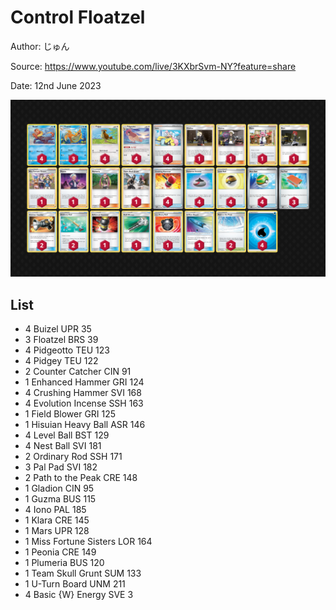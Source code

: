 # Control Floatzel

Author: じゅん

Source: <https://www.youtube.com/live/3KXbrSvm-NY?feature=share>

Date: 12nd June 2023

![decklist](../../images/PAL/Control%20Floatzel/1-%20Control%20Floatzel.png)

## List

* 4 Buizel UPR 35
* 3 Floatzel BRS 39
* 4 Pidgeotto TEU 123
* 4 Pidgey TEU 122
* 2 Counter Catcher CIN 91
* 1 Enhanced Hammer GRI 124
* 4 Crushing Hammer SVI 168
* 4 Evolution Incense SSH 163
* 1 Field Blower GRI 125
* 1 Hisuian Heavy Ball ASR 146
* 4 Level Ball BST 129
* 4 Nest Ball SVI 181
* 2 Ordinary Rod SSH 171
* 3 Pal Pad SVI 182
* 2 Path to the Peak CRE 148
* 1 Gladion CIN 95
* 1 Guzma BUS 115
* 4 Iono PAL 185
* 1 Klara CRE 145
* 1 Mars UPR 128
* 1 Miss Fortune Sisters LOR 164
* 1 Peonia CRE 149
* 1 Plumeria BUS 120
* 1 Team Skull Grunt SUM 133
* 1 U-Turn Board UNM 211
* 4 Basic {W} Energy SVE 3

